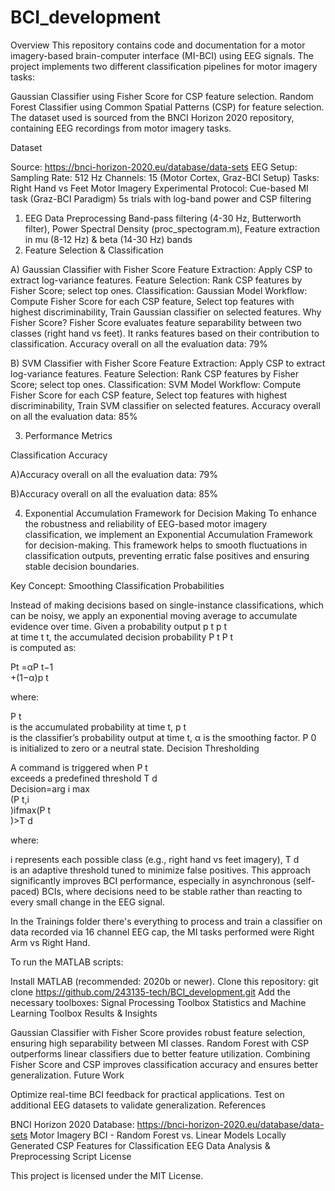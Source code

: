 # BCI_development
Overview
This repository contains code and documentation for a motor imagery-based brain-computer interface (MI-BCI) using EEG signals. The project implements two different classification pipelines for motor imagery tasks:

Gaussian Classifier using Fisher Score for CSP feature selection.
Random Forest Classifier using Common Spatial Patterns (CSP) for feature selection.
The dataset used is sourced from the BNCI Horizon 2020 repository, containing EEG recordings from motor imagery tasks.

Dataset

Source: https://bnci-horizon-2020.eu/database/data-sets
EEG Setup:
Sampling Rate: 512 Hz
Channels: 15 (Motor Cortex, Graz-BCI Setup)
Tasks: Right Hand vs Feet Motor Imagery
Experimental Protocol:
Cue-based MI task (Graz-BCI Paradigm)
5s trials with log-band power and CSP filtering

1. EEG Data Preprocessing
Band-pass filtering (4-30 Hz, Butterworth filter), 
Power Spectral Density (proc_spectogram.m), 
Feature extraction in mu (8-12 Hz) & beta (14-30 Hz) bands
2. Feature Selection & Classification

A) Gaussian Classifier with Fisher Score
Feature Extraction: Apply CSP to extract log-variance features.
Feature Selection: Rank CSP features by Fisher Score; select top ones.
Classification: Gaussian Model
Workflow:
Compute Fisher Score for each CSP feature,
Select top features with highest discriminability,
Train Gaussian classifier on selected features.
Why Fisher Score?
Fisher Score evaluates feature separability between two classes (right hand vs feet). It ranks features based on their contribution to classification​.
Accuracy overall on all the evaluation data: 79%

B) SVM Classifier with Fisher Score
Feature Extraction: Apply CSP to extract log-variance features.
Feature Selection: Rank CSP features by Fisher Score; select top ones.
Classification: SVM Model
Workflow:
Compute Fisher Score for each CSP feature,
Select top features with highest discriminability,
Train SVM classifier on selected features.
Accuracy overall on all the evaluation data: 85%

3. Performance Metrics
   
Classification Accuracy

A)Accuracy overall on all the evaluation data: 79%

B)Accuracy overall on all the evaluation data: 85%

4. Exponential Accumulation Framework for Decision Making
To enhance the robustness and reliability of EEG-based motor imagery classification, we implement an Exponential Accumulation Framework for decision-making. This framework helps to smooth fluctuations in classification outputs, preventing erratic false positives and ensuring stable decision boundaries.

Key Concept: Smoothing Classification Probabilities

Instead of making decisions based on single-instance classifications, which can be noisy, we apply an exponential moving average to accumulate evidence over time. Given a probability output 
p
t
p 
t
​	
  at time 
t
t, the accumulated decision probability
P
t
P 
t
​	
  is computed as:
	
Pt =αP 
t−1
​	
 +(1−α)p 
t
​	
 
where:

P 
t
​	
  is the accumulated probability at time 
t,
p 
t
​	
  is the classifier’s probability output at time 
t,
α is the smoothing factor.
P 
0
​	
  is initialized to zero or a neutral state.
Decision Thresholding

A command is triggered when 
P 
t
​	
  exceeds a predefined threshold 
T
d
​	
Decision=arg 
i
max
​	
 (P 
t,i
​	
 )ifmax(P 
t
​	
 )>T 
d
​	
 
where:


i represents each possible class (e.g., right hand vs feet imagery),
T 
d
​	
  is an adaptive threshold tuned to minimize false positives.
This approach significantly improves BCI performance, especially in asynchronous (self-paced) BCIs, where decisions need to be stable rather than reacting to every small change in the EEG signal.

In the Trainings folder there's everything to process and train a classifier on data recorded via 16 channel EEG cap, the MI tasks performed were Right Arm vs Right Hand.

To run the MATLAB scripts:

Install MATLAB (recommended: 2020b or newer).
Clone this repository:
git clone https://github.com/243135-tech/BCI_development.git
Add the necessary toolboxes:
Signal Processing Toolbox
Statistics and Machine Learning Toolbox
Results & Insights

Gaussian Classifier with Fisher Score provides robust feature selection, ensuring high separability between MI classes.
Random Forest with CSP outperforms linear classifiers due to better feature utilization​.
Combining Fisher Score and CSP improves classification accuracy and ensures better generalization.
Future Work

Optimize real-time BCI feedback for practical applications.
Test on additional EEG datasets to validate generalization.
References

BNCI Horizon 2020 Database: https://bnci-horizon-2020.eu/database/data-sets
Motor Imagery BCI - Random Forest vs. Linear Models​
Locally Generated CSP Features for Classification​
EEG Data Analysis & Preprocessing Script​
License

This project is licensed under the MIT License.
